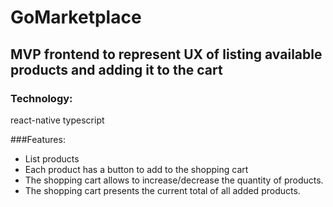 # GoMarketplace
## MVP frontend to represent UX of listing available products and adding it to the cart 

### Technology:
react-native
typescript

###Features:
- List products 
- Each product has a button to add to the shopping cart
- The shopping cart allows to increase/decrease the quantity of products.
- The shopping cart presents the current total of all added products. 
